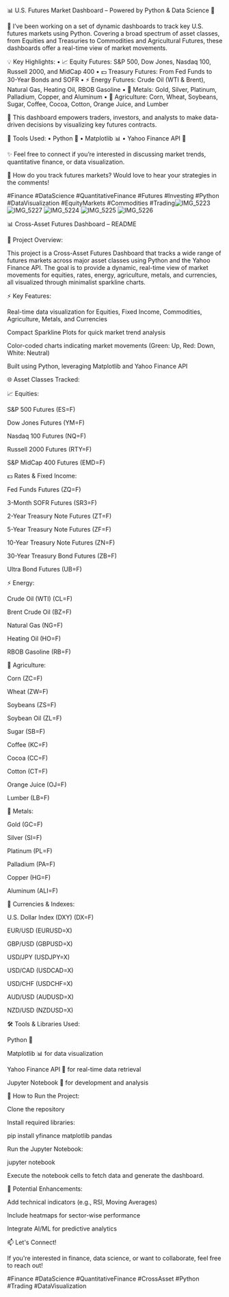 📊 U.S. Futures Market Dashboard – Powered by Python & Data Science 🧮

🔔 I’ve been working on a set of dynamic dashboards to track key U.S. futures markets using Python. Covering a broad spectrum of asset classes, from Equities and Treasuries to Commodities and Agricultural Futures, these dashboards offer a real-time view of market movements.

💡 Key Highlights:
	•	📈 Equity Futures: S&P 500, Dow Jones, Nasdaq 100, Russell 2000, and MidCap 400
	•	💵 Treasury Futures: From Fed Funds to 30-Year Bonds and SOFR
	•	⚡ Energy Futures: Crude Oil (WTI & Brent), Natural Gas, Heating Oil, RBOB Gasoline
	•	💎 Metals: Gold, Silver, Platinum, Palladium, Copper, and Aluminum
	•	🌾 Agriculture: Corn, Wheat, Soybeans, Sugar, Coffee, Cocoa, Cotton, Orange Juice, and Lumber

🚀 This dashboard empowers traders, investors, and analysts to make data-driven decisions by visualizing key futures contracts.

🎨 Tools Used:
	•	Python 🐍
	•	Matplotlib 📊
	•	Yahoo Finance API 📡

✨ Feel free to connect if you’re interested in discussing market trends, quantitative finance, or data visualization.

💬 How do you track futures markets? Would love to hear your strategies in the comments!

#Finance #DataScience #QuantitativeFinance #Futures #Investing #Python #DataVisualization #EquityMarkets #Commodities #Trading![IMG_5223](https://github.com/user-attachments/assets/43beb904-4f37-4963-8c26-b86deeb9cac4)
![IMG_5227](https://github.com/user-attachments/assets/8f80e78d-be07-42b0-bbdc-e426db983374)
![IMG_5224](https://github.com/user-attachments/assets/66482841-1fbc-4b7b-a3cd-64f1a491d456)
![IMG_5225](https://github.com/user-attachments/assets/ecc275a6-9c62-463f-ba39-79005645b4ed)
![IMG_5226](https://github.com/user-attachments/assets/ec107e4d-8973-4f5e-a1c8-34223e27a0da)

📊 Cross-Asset Futures Dashboard – README

📁 Project Overview:

This project is a Cross-Asset Futures Dashboard that tracks a wide range of futures markets across major asset classes using Python and the Yahoo Finance API. The goal is to provide a dynamic, real-time view of market movements for equities, rates, energy, agriculture, metals, and currencies, all visualized through minimalist sparkline charts.

⚡ Key Features:

Real-time data visualization for Equities, Fixed Income, Commodities, Agriculture, Metals, and Currencies

Compact Sparkline Plots for quick market trend analysis

Color-coded charts indicating market movements (Green: Up, Red: Down, White: Neutral)

Built using Python, leveraging Matplotlib and Yahoo Finance API

🌐 Asset Classes Tracked:

📈 Equities:

S&P 500 Futures (ES=F)

Dow Jones Futures (YM=F)

Nasdaq 100 Futures (NQ=F)

Russell 2000 Futures (RTY=F)

S&P MidCap 400 Futures (EMD=F)

💵 Rates & Fixed Income:

Fed Funds Futures (ZQ=F)

3-Month SOFR Futures (SR3=F)

2-Year Treasury Note Futures (ZT=F)

5-Year Treasury Note Futures (ZF=F)

10-Year Treasury Note Futures (ZN=F)

30-Year Treasury Bond Futures (ZB=F)

Ultra Bond Futures (UB=F)

⚡ Energy:

Crude Oil (WTI) (CL=F)

Brent Crude Oil (BZ=F)

Natural Gas (NG=F)

Heating Oil (HO=F)

RBOB Gasoline (RB=F)

🌾 Agriculture:

Corn (ZC=F)

Wheat (ZW=F)

Soybeans (ZS=F)

Soybean Oil (ZL=F)

Sugar (SB=F)

Coffee (KC=F)

Cocoa (CC=F)

Cotton (CT=F)

Orange Juice (OJ=F)

Lumber (LB=F)

💎 Metals:

Gold (GC=F)

Silver (SI=F)

Platinum (PL=F)

Palladium (PA=F)

Copper (HG=F)

Aluminum (ALI=F)

💱 Currencies & Indexes:

U.S. Dollar Index (DXY) (DX=F)

EUR/USD (EURUSD=X)

GBP/USD (GBPUSD=X)

USD/JPY (USDJPY=X)

USD/CAD (USDCAD=X)

USD/CHF (USDCHF=X)

AUD/USD (AUDUSD=X)

NZD/USD (NZDUSD=X)

🛠️ Tools & Libraries Used:

Python 🐍

Matplotlib 📊 for data visualization

Yahoo Finance API 📡 for real-time data retrieval

Jupyter Notebook 📓 for development and analysis

🚀 How to Run the Project:

Clone the repository

Install required libraries:

pip install yfinance matplotlib pandas

Run the Jupyter Notebook:

jupyter notebook

Execute the notebook cells to fetch data and generate the dashboard.

📌 Potential Enhancements:

Add technical indicators (e.g., RSI, Moving Averages)

Include heatmaps for sector-wise performance

Integrate AI/ML for predictive analytics

📫 Let's Connect!

If you're interested in finance, data science, or want to collaborate, feel free to reach out!

#Finance #DataScience #QuantitativeFinance #CrossAsset #Python #Trading #DataVisualization

